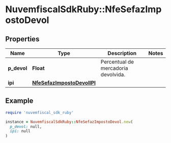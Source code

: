 # NuvemfiscalSdkRuby::NfeSefazImpostoDevol

## Properties

| Name | Type | Description | Notes |
| ---- | ---- | ----------- | ----- |
| **p_devol** | **Float** | Percentual de mercadoria devolvida. |  |
| **ipi** | [**NfeSefazImpostoDevolIPI**](NfeSefazImpostoDevolIPI.md) |  |  |

## Example

```ruby
require 'nuvemfiscal_sdk_ruby'

instance = NuvemfiscalSdkRuby::NfeSefazImpostoDevol.new(
  p_devol: null,
  ipi: null
)
```

